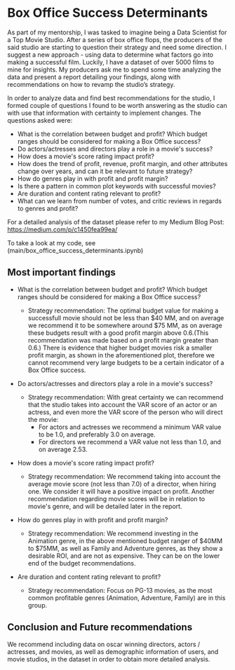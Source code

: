 # Box Office Success Determinants

As part of my mentorship, I was tasked to imagine being a Data Scientist for a Top Movie Studio. After a series of box office flops, the producers of the said studio are starting to question their strategy and need some direction. I suggest a new approach - using data to determine what factors go into making a successful film. Luckily, I have a dataset of over 5000 films to mine for insights. My producers ask me to spend some time analyzing the data and present a report detailing your findings, along with recommendations on how to revamp the studio’s strategy.

In order to analyze data and find best recommendations for the studio, I formed couple of questions I found to be worth answering as the studio can with use that information with certainty to implement changes. The questions asked were:

* What is the correlation between budget and profit? Which budget ranges should be considered for making a Box Office success?
* Do actors/actresses and directors play a role in a movie's success?
* How does a movie's score rating impact profit?
* How does the trend of profit, revenue, profit margin, and other attributes change over years, and can it be relevant to future strategy?
* How do genres play in with profit and profit margin?
* Is there a pattern in common plot keywords with successful movies?
* Are duration and content rating relevant to profit?
* What can we learn from number of votes, and critic reviews in regards to genres and profit?

For a detailed analysis of the dataset please refer to my Medium Blog Post: https://medium.com/p/c1450fea99ea/

To take a look at my code, see (main/box_office_success_determinants.ipynb)

## Most important findings

* What is the correlation between budget and profit? Which budget ranges should be considered for making a Box Office success?
  * Strategy recommendation: The optimal budget value for making a successfull movie should not be less than $40 MM, and on average we recommend it to be somewhere around $75 MM, as on average these budgets result with a good profit margin above 0.6.(This recommendation was made based on a profit margin greater than 0.6.) There is evidence that higher budget movies risk a smaller profit margin, as shown in the aforementioned plot, therefore we cannot recommend very large budgets to be a certain indicator of a Box Office success.

* Do actors/actresses and directors play a role in a movie's success?
  * Strategy recommendation: With great certainty we can recommend that the studio takes into account the VAR score of an actor or an actress, and even more the VAR score of the person who will direct the movie:
    - For actors and actresses we recommend a minimum VAR value to be 1.0, and preferably 3.0 on average.
    - For directors we recommend a VAR value not less than 1.0, and on average 2.53.

* How does a movie's score rating impact profit?
  * Strategy recommendation: We recommend taking into account the average movie score (not less than 7.0) of a director, when hiring one. We consider it will have a positive impact on profit. Another recommendation regarding movie scores will be in relation to movie's genre, and will be detailed later in the report.

* How do genres play in with profit and profit margin?
  * Strategy recommendation: We recommend investing in the Animation genre, in the above mentioned budget ranger of $40MM to $75MM, as well as Family and Adventure genres, as they show a desirable ROI, and are not as expensive. They can be on the lower end of the budget recommendations.

* Are duration and content rating relevant to profit?
  * Strategy recommendation: Focus on PG-13 movies, as the most common profitable genres (Animation, Adventure, Family) are in this group.

## Conclusion and Future recommendations

We recommend including data on oscar winning directors, actors / actresses, and movies, as well as demographic information of users, and movie studios, in the dataset in order to obtain more detailed analysis.
